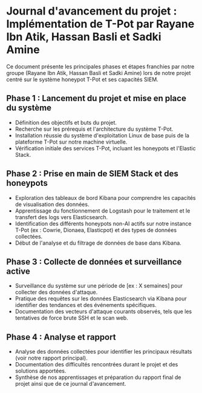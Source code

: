# Journal d'avancement du projet : Implémentation de T-Pot par Rayane Ibn Atik, Hassan Basli et Sadki Amine

Ce document présente les principales phases et étapes franchies par notre groupe (Rayane Ibn Atik, Hassan Basli et Sadki Amine) lors de notre projet centré sur le système honeypot T-Pot et ses capacités SIEM.

## Phase 1 : Lancement du projet et mise en place du système
- Définition des objectifs et buts du projet.
- Recherche sur les prérequis et l'architecture du système T-Pot.
- Installation réussie du système d'exploitation Linux de base puis de la plateforme T-Pot sur notre machine virtuelle.
- Vérification initiale des services T-Pot, incluant les honeypots et l'Elastic Stack.

## Phase 2 : Prise en main de SIEM Stack et des honeypots
- Exploration des tableaux de bord Kibana pour comprendre les capacités de visualisation des données.
- Apprentissage du fonctionnement de Logstash pour le traitement et le transfert des logs vers Elasticsearch.
- Identification des différents honeypots non-AI actifs sur notre instance T-Pot (ex : Cowrie, Dionaea, Elasticpot) et des types de données collectées.
- Début de l'analyse et du filtrage de données de base dans Kibana.

## Phase 3 : Collecte de données et surveillance active
- Surveillance du système sur une période de [ex : X semaines] pour collecter des données d'attaque.
- Pratique des requêtes sur les données Elasticsearch via Kibana pour identifier des tendances et des événements spécifiques.
- Documentation des vecteurs d'attaque courants observés, tels que les tentatives de force brute SSH et le scan web.

## Phase 4 : Analyse et rapport
- Analyse des données collectées pour identifier les principaux résultats (voir notre rapport principal).
- Documentation des difficultés rencontrées durant le projet et des solutions apportées.
- Synthèse de nos apprentissages et préparation du rapport final de projet ainsi que de ce journal d'avancement. 